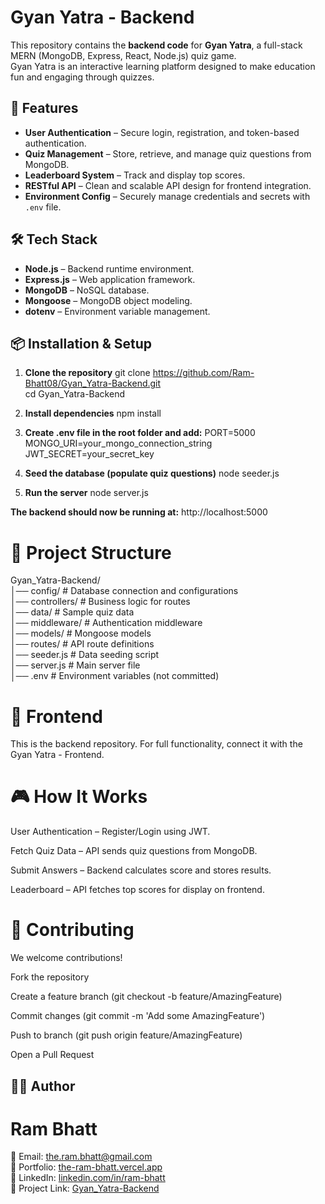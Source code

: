 # Gyan Yatra - Backend

This repository contains the **backend code** for **Gyan Yatra**, a full-stack MERN (MongoDB, Express, React, Node.js) quiz game.  
Gyan Yatra is an interactive learning platform designed to make education fun and engaging through quizzes.

## 🚀 Features

- **User Authentication** – Secure login, registration, and token-based authentication.
- **Quiz Management** – Store, retrieve, and manage quiz questions from MongoDB.
- **Leaderboard System** – Track and display top scores.
- **RESTful API** – Clean and scalable API design for frontend integration.
- **Environment Config** – Securely manage credentials and secrets with `.env` file.

## 🛠 Tech Stack

- **Node.js** – Backend runtime environment.
- **Express.js** – Web application framework.
- **MongoDB** – NoSQL database.
- **Mongoose** – MongoDB object modeling.
- **dotenv** – Environment variable management.

## 📦 Installation & Setup

1. **Clone the repository**
   git clone https://github.com/Ram-Bhatt08/Gyan_Yatra-Backend.git <br>
   cd Gyan_Yatra-Backend

2. **Install dependencies**
    npm install

3. **Create .env file in the root folder and add:**
PORT=5000
MONGO_URI=your_mongo_connection_string
JWT_SECRET=your_secret_key

4. **Seed the database (populate quiz questions)**
node seeder.js

5. **Run the server**
node server.js

**The backend should now be running at:**
http://localhost:5000

# 📂 Project Structure
Gyan_Yatra-Backend/ <br>
│── config/          # Database connection and configurations <br>
│── controllers/     # Business logic for routes <br>
│── data/            # Sample quiz data <br>
│── middleware/      # Authentication middleware <br>
│── models/          # Mongoose models <br>
│── routes/          # API route definitions <br>
│── seeder.js        # Data seeding script <br>
│── server.js        # Main server file <br>
│── .env             # Environment variables (not committed) <br>


# 🔗 Frontend

This is the backend repository. For full functionality, connect it with the Gyan Yatra - Frontend.

# 🎮 How It Works

User Authentication – Register/Login using JWT.

Fetch Quiz Data – API sends quiz questions from MongoDB.

Submit Answers – Backend calculates score and stores results.

Leaderboard – API fetches top scores for display on frontend.

# 🤝 Contributing

We welcome contributions!

Fork the repository

Create a feature branch (git checkout -b feature/AmazingFeature)

Commit changes (git commit -m 'Add some AmazingFeature')

Push to branch (git push origin feature/AmazingFeature)

Open a Pull Request

## 👨‍💻 Author

# Ram Bhatt

📧 Email: the.ram.bhatt@gmail.com <br>
🔗 Portfolio: <a href="https://the-ram-bhatt.vercel.app" target="_blank">the-ram-bhatt.vercel.app</a> <br>
💼 LinkedIn: <a href="https://www.linkedin.com/in/ram-bhatt-12390a253/" target="_blank">linkedin.com/in/ram-bhatt</a> <br>
🐙 Project Link: <a href="https://github.com/Ram-Bhatt08/Gyan_Yatra-Backend" target="_blank">Gyan_Yatra-Backend</a> <br>
